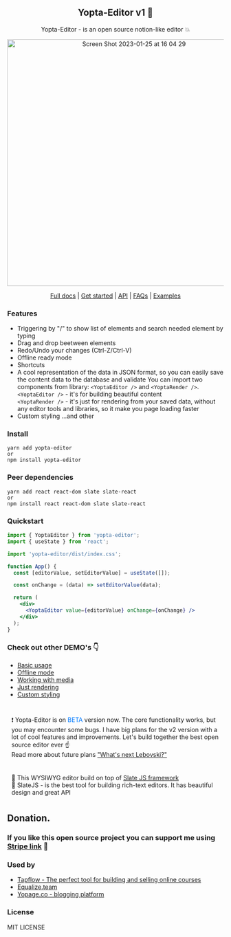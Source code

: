 <h2 align="center">Yopta-Editor v1 🎉</h2>
<p align="center">Yopta-Editor - is an open source notion-like editor 💥</p>
<div align="center">
<img width="574" alt="Screen Shot 2023-01-25 at 16 04 29" src="https://user-images.githubusercontent.com/29093118/215324525-882bf403-646c-4267-bb5f-c0f37509ac09.png">
</div>


<div align="center">

</div>

<p align="center">
  <a target="_blank" rel="noopener noreferrer" href="https://yopage.co/blog/0zntIA46L4/W0epdDpnRa">Full docs</a> |
  <a target="_blank" rel="noopener noreferrer" href="https://yopage.co/blog/0zntIA46L4/qOQqVaxxRZ">Get started</a> | 
  <a target="_blank" rel="noopener noreferrer" href="https://yopage.co/blog/0zntIA46L4/kUoZ2DoHnG">API</a> |
  <a target="_blank" rel="noopener noreferrer" href="https://yopage.co/blog/0zntIA46L4/qo9nK4lDG5">FAQs</a> |
  <a target="_blank" rel="noopener noreferrer" href="https://yopta-editor.vercel.app/basic">Examples</a>
</p>

### Features

- Triggering by "/" to show list of elements and search needed element by typing
- Drag and drop beetween elements
- Redo/Undo your changes (Ctrl-Z/Ctrl-V)
- Offline ready mode
- Shortcuts
- A cool representation of the data in JSON format, so you can easily save the content data to the database and validate
  You can import two components from library: `<YoptaEditor />` and `<YoptaRender />`. <br>
  `<YoptaEditor />` - it's for building beautiful content <br>
  `<YoptaRender />` - it's just for rendering from your saved data, without any editor tools and libraries, so it make you page loading faster
- Custom styling
  ...and other

### Install

    yarn add yopta-editor
    or
    npm install yopta-editor

### Peer dependencies

    yarn add react react-dom slate slate-react
    or
    npm install react react-dom slate slate-react

### Quickstart

```jsx
import { YoptaEditor } from 'yopta-editor';
import { useState } from 'react';

import 'yopta-editor/dist/index.css';

function App() {
  const [editorValue, setEditorValue] = useState([]);

  const onChange = (data) => setEditorValue(data);

  return (
    <div>
      <YoptaEditor value={editorValue} onChange={onChange} />
    </div>
  );
}
```

### Check out other DEMO's 👇

- <a target="_blank" rel="noopener noreferrer" href="https://yopta-editor.vercel.app/basic">Basic usage</a>
- <a target="_blank" rel="noopener noreferrer" href="https://yopta-editor.vercel.app/offline">Offline mode</a>
- <a target="_blank" rel="noopener noreferrer" href="https://yopta-editor.vercel.app/media">Working with media</a>
- <a target="_blank" rel="noopener noreferrer" href="https://yopta-editor.vercel.app/render">Just rendering</a>
- <a target="_blank" rel="noopener noreferrer" href="https://yopta-editor.vercel.app/styling">Custom styling</a>
  <br>
  <br>

<div style="padding: 10px">❗ Yopta-Editor is on <span style="color: #007aff">BETA</span> version now. The core functionality works, but you may encounter some bugs.
I have big plans for the v2 version with a lot of cool features and improvements.
Let's build together the best open source editor ever ☝ <br>
Read more about future plans <a target="_blank" rel="noopener noreferrer" href="https://yopage.co/blog/0zntIA46L4/5iK8VNiBI8">"What's next Lebovski?"</a>
</div>
<br>
<div style="padding: 10px; marging: 10px">
📝 This WYSIWYG editor build on top of <a target="_blank" rel="noopener noreferrer" href="https://github.com/ianstormtaylor/slate">Slate JS framework</a> <br>
💙 SlateJS - is the best tool for building rich-text editors. It has beautiful design and great API
</div>

## Donation.

### If you like this open source project you can support me using <a href="https://buy.stripe.com/9AQcQo6G57dyexGeUU">Stripe link</a> 💙

### Used by

- <a href="https://tapflow.co/">Tapflow - The perfect tool for building and selling online courses</a>
- <a href="https://equalize.team">Equalize.team</a>
- <a href="https://yopage.co/">Yopage.co - blogging platform</a>

### License

MIT LICENSE
